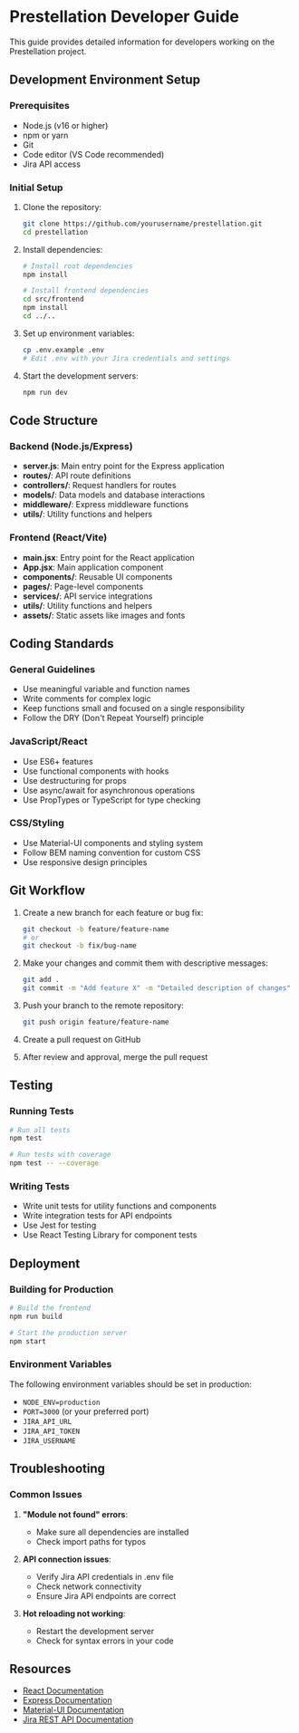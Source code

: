 # Prestellation Developer Guide

This guide provides detailed information for developers working on the Prestellation project.

## Development Environment Setup

### Prerequisites

- Node.js (v16 or higher)
- npm or yarn
- Git
- Code editor (VS Code recommended)
- Jira API access

### Initial Setup

1. Clone the repository:
   ```bash
   git clone https://github.com/yourusername/prestellation.git
   cd prestellation
   ```

2. Install dependencies:
   ```bash
   # Install root dependencies
   npm install
   
   # Install frontend dependencies
   cd src/frontend
   npm install
   cd ../..
   ```

3. Set up environment variables:
   ```bash
   cp .env.example .env
   # Edit .env with your Jira credentials and settings
   ```

4. Start the development servers:
   ```bash
   npm run dev
   ```

## Code Structure

### Backend (Node.js/Express)

- **server.js**: Main entry point for the Express application
- **routes/**: API route definitions
- **controllers/**: Request handlers for routes
- **models/**: Data models and database interactions
- **middleware/**: Express middleware functions
- **utils/**: Utility functions and helpers

### Frontend (React/Vite)

- **main.jsx**: Entry point for the React application
- **App.jsx**: Main application component
- **components/**: Reusable UI components
- **pages/**: Page-level components
- **services/**: API service integrations
- **utils/**: Utility functions and helpers
- **assets/**: Static assets like images and fonts

## Coding Standards

### General Guidelines

- Use meaningful variable and function names
- Write comments for complex logic
- Keep functions small and focused on a single responsibility
- Follow the DRY (Don't Repeat Yourself) principle

### JavaScript/React

- Use ES6+ features
- Use functional components with hooks
- Use destructuring for props
- Use async/await for asynchronous operations
- Use PropTypes or TypeScript for type checking

### CSS/Styling

- Use Material-UI components and styling system
- Follow BEM naming convention for custom CSS
- Use responsive design principles

## Git Workflow

1. Create a new branch for each feature or bug fix:
   ```bash
   git checkout -b feature/feature-name
   # or
   git checkout -b fix/bug-name
   ```

2. Make your changes and commit them with descriptive messages:
   ```bash
   git add .
   git commit -m "Add feature X" -m "Detailed description of changes"
   ```

3. Push your branch to the remote repository:
   ```bash
   git push origin feature/feature-name
   ```

4. Create a pull request on GitHub

5. After review and approval, merge the pull request

## Testing

### Running Tests

```bash
# Run all tests
npm test

# Run tests with coverage
npm test -- --coverage
```

### Writing Tests

- Write unit tests for utility functions and components
- Write integration tests for API endpoints
- Use Jest for testing
- Use React Testing Library for component tests

## Deployment

### Building for Production

```bash
# Build the frontend
npm run build

# Start the production server
npm start
```

### Environment Variables

The following environment variables should be set in production:

- `NODE_ENV=production`
- `PORT=3000` (or your preferred port)
- `JIRA_API_URL`
- `JIRA_API_TOKEN`
- `JIRA_USERNAME`

## Troubleshooting

### Common Issues

1. **"Module not found" errors**:
   - Make sure all dependencies are installed
   - Check import paths for typos

2. **API connection issues**:
   - Verify Jira API credentials in .env file
   - Check network connectivity
   - Ensure Jira API endpoints are correct

3. **Hot reloading not working**:
   - Restart the development server
   - Check for syntax errors in your code

## Resources

- [React Documentation](https://reactjs.org/docs/getting-started.html)
- [Express Documentation](https://expressjs.com/)
- [Material-UI Documentation](https://mui.com/getting-started/usage/)
- [Jira REST API Documentation](https://developer.atlassian.com/cloud/jira/platform/rest/v3/intro/)
